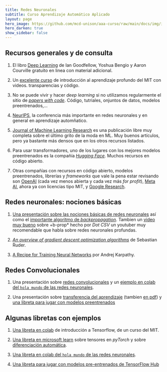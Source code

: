 ```yaml
---
title: Redes Neuronales 
subtitle: Curso Aprendizaje Automático Aplicado
layout: page
hero_image: https://github.com/mcd-unison/aaa-curso/raw/main/docs/img/intro-banner.jpeg
hero_darken: true
show_sidebar: false
---
```


## Recursos generales y de consulta

1. El libro [Deep Learning](https://www.deeplearningbook.org) de Ian Goodfellow, Yoshua Bengio y Aaron Courville gratuito en linea con material adicional.

2. Un [excelente curso](http://introtodeeplearning.com) de introducción al aprendizaje profundo del MIT con videos. transparencias y código.

3. No se puede vivir y hacer *deep learning* si no utilizamos regularmente el sitio de [*papers with code*](https://paperswithcode.com). Código, tutriales, onjuntos de datos, modelos preentrenados,...

4. [NeurIPS](https://nips.cc), la conferencia más importante en redes neuronales y en general en aprendizaje automñatico.

5. [Journal of Machine Learning Research](https://jmlr.org) es una publicación libre muy completa sobre el último grito de la moda en ML. Muy buenos artículos, pero ya bastante más densos que en los otros recursos listados. 

6. Para usar transformadores, uno de los lugares con los mejores modelos preentrenados es la compañía [*Hugging Face*](https://huggingface.co). Muchos recursos en código abierto.

7. Otras compañías con recursos en código abierto, modelos preentrenados, librerías y *frameworks* que vale la pena estar revisando son [OpenAI](https://openai.com) (cada vez menos abierta y cada vez más *for profit*), [Meta AI](https://ai.facebook.com), ahora ya con licencias tipo MIT, y [Google Research](https://research.google).

## Redes neuronales: nociones básicas 

1. [Una presentación sobre las nociones básicas de redes neuronales](https://github.com/mcd-unison/aaa-curso/raw/main/slides/neural-networks.pdf) así como el [importante algoritmo de *backpropagation*](https://github.com/mcd-unison/aaa-curso/raw/main/slides/backpropagation.pdf). Tambien un [video muy bueno](https://www.youtube.com/watch?v=eNIqz_noix8&t=1s) sobre +b-prop* hecho por *Dot CSV* un youtuber muy recomendable que habla sobre redes neuronales profundas.
   
2. [*An overview of gradient descent optimization algorithms*](https://ruder.io/optimizing-gradient-descent/index.html) de Sebastian Ruder.
   
3. [A Recipe for Training Neural Networks](http://karpathy.github.io/2019/04/25/recipe/) por Andrej Karpathy.
   

## Redes Convolucionales

1. Una presentación sobre [redes convolucionales](https://github.com/mcd-unison/aaa-curso/raw/main/slides/convolucionales.pdf) y un [ejemplo en colab del `hola mundo` de las redes neuronales](https://colab.research.google.com/github/aamini/introtodeeplearning/blob/master/lab2/Part1_MNIST.ipynb).
   
2. Una presentación sobre [transferencia del aprendizaje](https://github.com/mcd-unison/aaa-curso/raw/main/slides/transfer_learning.pptx) (tambien [en pdf](https://github.com/mcd-unison/aaa-curso/raw/main/slides/transfer_learning.pdf)) y [una libreta para jugar con modelos preentrenados](https://colab.research.google.com/github/mcd-unison/aaa-curso/blob/main/ejemplos/transfer.ipynb)

## Algunas libretas con ejemplos

1. [Una libreta en colab](https://colab.research.google.com/github/aamini/introtodeeplearning/blob/master/lab1/Part1_TensorFlow.ipynb) de introducción a Tensorflow, de un curso del MIT.

2. [Una libreta en microsoft learn](https://docs.microsoft.com/es-mx/learn/modules/intro-machine-learning-pytorch/2-tensors?WT.mc_id=aiml-7486-cxa) sobre tensores en *pyTorch* y sobre [diferenciación automática](https://docs.microsoft.com/es-mx/learn/modules/intro-machine-learning-pytorch/6-autograd?WT.mc_id=aiml-7486-cxa).

3. [Una libreta en colab del `hola mundo` de las redes neuronales](https://colab.research.google.com/github/aamini/introtodeeplearning/blob/master/lab2/Part1_MNIST.ipynb).
   
4. [Una libreta para jugar con modelos pre-entrenados de TensorFlow Hub](https://colab.research.google.com/github/mcd-unison/aaa-curso/blob/main/ejemplos/transfer.ipynb)